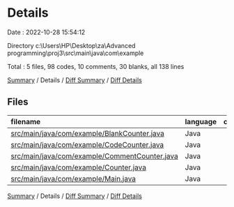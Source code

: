 # Details

Date : 2022-10-28 15:54:12

Directory c:\\Users\\HP\\Desktop\\za\\Advanced programming\\proj3\\src\\main\\java\\com\\example

Total : 5 files,  98 codes, 10 comments, 30 blanks, all 138 lines

[Summary](results.md) / Details / [Diff Summary](diff.md) / [Diff Details](diff-details.md)

## Files
| filename | language | code | comment | blank | total |
| :--- | :--- | ---: | ---: | ---: | ---: |
| [src/main/java/com/example/BlankCounter.java](/src/main/java/com/example/BlankCounter.java) | Java | 7 | 3 | 2 | 12 |
| [src/main/java/com/example/CodeCounter.java](/src/main/java/com/example/CodeCounter.java) | Java | 8 | 1 | 3 | 12 |
| [src/main/java/com/example/CommentCounter.java](/src/main/java/com/example/CommentCounter.java) | Java | 17 | 0 | 5 | 22 |
| [src/main/java/com/example/Counter.java](/src/main/java/com/example/Counter.java) | Java | 13 | 3 | 6 | 22 |
| [src/main/java/com/example/Main.java](/src/main/java/com/example/Main.java) | Java | 53 | 3 | 14 | 70 |

[Summary](results.md) / Details / [Diff Summary](diff.md) / [Diff Details](diff-details.md)